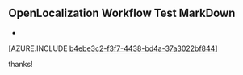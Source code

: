 ## OpenLocalization Workflow Test MarkDown
* 

[AZURE.INCLUDE [b4ebe3c2-f3f7-4438-bd4a-37a3022bf844](calleeMd1.md)]

 
thanks!